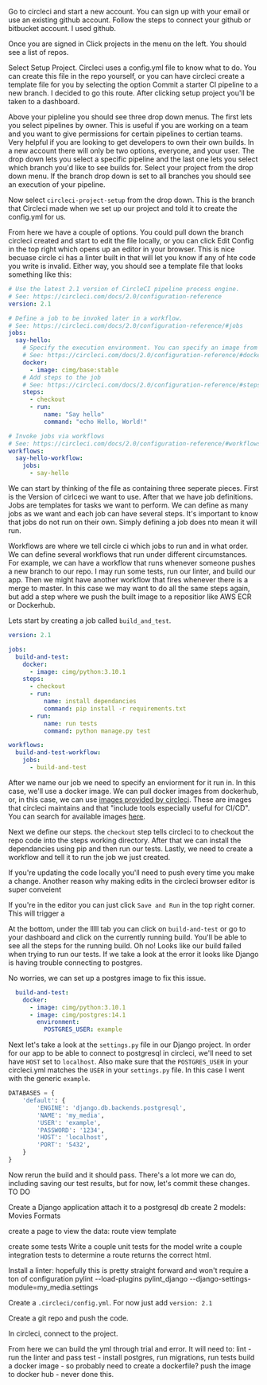 Go to circleci and start a new account. You can sign up with your email or use an existing github account. Follow the steps to connect your github or bitbucket account. I used github.

Once you are signed in Click projects in the menu on the left. You should see a list of repos. 

Select Setup Project. 
Circleci uses a config.yml file to know what to do. You can create this file in the repo yourself, or you can have circleci create a template file for you by selecting the option Commit a starter CI pipeline to a new branch. I decided to go this route. After clicking setup project you'll be taken to a dashboard. 

Above your pipleline you should see three drop down menus. The first lets you select pipelines by owner. This is useful if you are working on a team and you want to give permissions for certain pipelines to certian teams. Very helpful if you are looking to get developers to own their own builds. In a new account there will only be two options, everyone, and your user. The drop down lets you select a specific pipeline and the last one lets you select which branch you'd like to see builds for. Select your project from the drop down menu. If the branch drop down is set to all branches you should see an execution of your pipeline.

Now select `circleci-project-setup` from the drop down. This is the branch that Circleci made when we set up our project and told it to create the config.yml for us.

From here we have a couple of options. You could pull down the branch circleci created and start to edit the file locally, or you can click Edit Config in the top right which opens up an editor in your browser. This is nice becuase circle ci has a linter built in that will let you know if any of hte code you write is invalid. Either way, you should see a template file that looks something like this:

```yml
# Use the latest 2.1 version of CircleCI pipeline process engine.
# See: https://circleci.com/docs/2.0/configuration-reference
version: 2.1

# Define a job to be invoked later in a workflow.
# See: https://circleci.com/docs/2.0/configuration-reference/#jobs
jobs:
  say-hello:
    # Specify the execution environment. You can specify an image from Dockerhub or use one of our Convenience Images from CircleCI's Developer Hub.
    # See: https://circleci.com/docs/2.0/configuration-reference/#docker-machine-macos-windows-executor
    docker:
      - image: cimg/base:stable
    # Add steps to the job
    # See: https://circleci.com/docs/2.0/configuration-reference/#steps
    steps:
      - checkout
      - run:
          name: "Say hello"
          command: "echo Hello, World!"

# Invoke jobs via workflows
# See: https://circleci.com/docs/2.0/configuration-reference/#workflows
workflows:
  say-hello-workflow:
    jobs:
      - say-hello
```
We can start by thinking of the file as containing three seperate pieces. First is the Version of cirlceci we want to use. After that we have job definitions. Jobs are templates for tasks we want to perform. We can define as many jobs as we want and each job can have several steps. It's important to know that jobs do not run on their own. Simply defining a job does nto mean it will run.

Workflows are where we tell circle ci which jobs to run and in what order. We can define several workflows that run under different circumstances. For example, we can have a workflow that runs whenever someone pushes a new branch to our repo. I may run some tests, run our linter, and build our app. Then we might have another workflow that fires whenever there is a merge to master. In this case we may want to do all the same steps again, but add a step where we push the built image to a repositior like AWS ECR or Dockerhub. 

Lets start by creating a job called `build_and_test`.

```yml
version: 2.1

jobs:
  build-and-test:
    docker:
      - image: cimg/python:3.10.1
    steps:
      - checkout
      - run:
          name: install dependancies
          command: pip install -r requirements.txt
      - run:
          name: run tests
          command: python manage.py test

workflows:
  build-and-test-workflow:
    jobs:
      - build-and-test
```

After we name our job we need to specify an enviorment for it run in. In this case, we'll use a docker image. We can pull docker images from dockerhub, or, in this case, we can use [images provided by circleci](https://circleci.com/docs/2.0/circleci-images/). These are images that circleci maintains and that "include tools especially useful for CI/CD". You can search for available images [here](https://circleci.com/developer/images).

Next we define our steps. the `checkout` step tells circleci to to checkout the repo code into the steps working directory. After that we can install the dependancies using pip and then run our tests. Lastly, we need to create a workflow and tell it to run the job we just created.

If you're updating the code locally you'll need to push every time you make a change. Another reason why making edits in the circleci browser editor is super conveient

If you're in the editor you can just click `Save and Run` in the top right corner. This will trigger a 

At the bottom, under the lllll tab you can click on `build-and-test` or go to your dashboard and click on the currently running build. You'll be able to see all the steps for the running build. Oh no! Looks like our build failed when trying to run our tests. If we take a look at the error it looks like Django is having trouble connecting to postgres. 

No worries, we can set up a postgres image to fix this issue.

```yml
  build-and-test:
    docker:
      - image: cimg/python:3.10.1
      - image: cimg/postgres:14.1
        environment:
          POSTGRES_USER: example
```
Next let's take a look at the `settings.py` file in our Django project. In order for our app to be able to connect to postgresql in circleci, we'll need to set have `HOST` set to `localhost`. Also make sure that the `POSTGRES_USER` in your circleci.yml matches the `USER` in your `settings.py` file. In this case I went with the generic `example`. 

```python
DATABASES = {
    'default': {
        'ENGINE': 'django.db.backends.postgresql',
        'NAME': 'my_media',
        'USER': 'example',
        'PASSWORD': '1234',
        'HOST': 'localhost',
        'PORT': '5432',
    }
}
```
Now rerun the build and it should pass. There's a lot more we can do, including saving our test results, but for now, let's commit these changes.
TO DO

Create a Django application
attach it to a postgresql db
create 2 models:
  Movies
  Formats
  
create a page to view the data:
  route
  view
  template

create some tests
  Write a couple unit tests for the model
  write a couple integration tests to determine a route returns the correct html.

Install a linter:
  hopefully this is pretty straight forward and won't require a ton of configuration
  pylint --load-plugins pylint_django --django-settings-module=my_media.settings

Create a `.circleci/config.yml`. For now just add `version: 2.1`

Create a git repo and push the code. 

In circleci, connect to the project.

From here we can build the yml through trial and error.
It will need to:
  lint - run the linter and pass
  test - install postgres, run migrations, run tests
  build a docker image - so probably need to create a dockerfile?
  push the image to docker hub - never done this.
